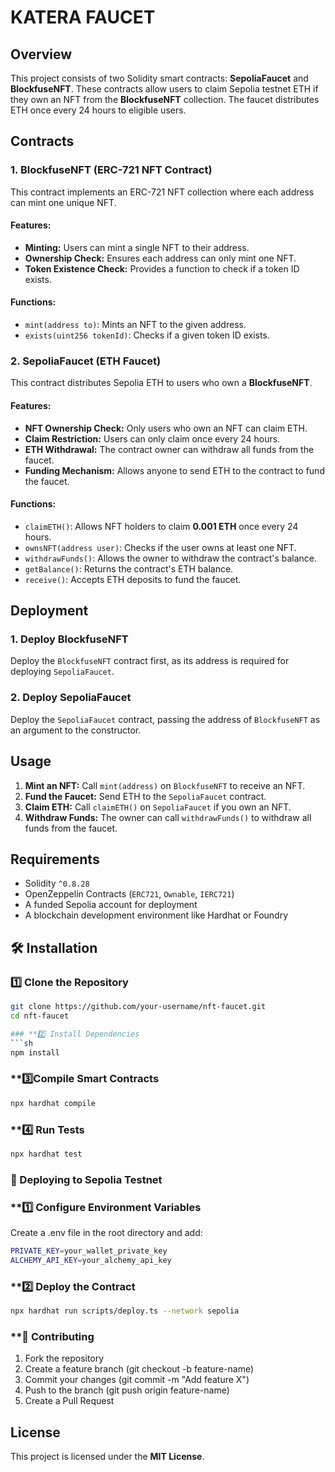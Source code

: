 # KATERA FAUCET

## Overview

This project consists of two Solidity smart contracts: **SepoliaFaucet** and **BlockfuseNFT**. These contracts allow users to claim Sepolia testnet ETH if they own an NFT from the **BlockfuseNFT** collection. The faucet distributes ETH once every 24 hours to eligible users.

## Contracts

### 1. **BlockfuseNFT** (ERC-721 NFT Contract)

This contract implements an ERC-721 NFT collection where each address can mint one unique NFT.

#### Features:

- **Minting:** Users can mint a single NFT to their address.
- **Ownership Check:** Ensures each address can only mint one NFT.
- **Token Existence Check:** Provides a function to check if a token ID exists.

#### Functions:

- `mint(address to)`: Mints an NFT to the given address.
- `exists(uint256 tokenId)`: Checks if a given token ID exists.

### 2. **SepoliaFaucet** (ETH Faucet)

This contract distributes Sepolia ETH to users who own a **BlockfuseNFT**.

#### Features:

- **NFT Ownership Check:** Only users who own an NFT can claim ETH.
- **Claim Restriction:** Users can only claim once every 24 hours.
- **ETH Withdrawal:** The contract owner can withdraw all funds from the faucet.
- **Funding Mechanism:** Allows anyone to send ETH to the contract to fund the faucet.

#### Functions:

- `claimETH()`: Allows NFT holders to claim **0.001 ETH** once every 24 hours.
- `ownsNFT(address user)`: Checks if the user owns at least one NFT.
- `withdrawFunds()`: Allows the owner to withdraw the contract's balance.
- `getBalance()`: Returns the contract's ETH balance.
- `receive()`: Accepts ETH deposits to fund the faucet.

## Deployment

### 1. Deploy **BlockfuseNFT**

Deploy the `BlockfuseNFT` contract first, as its address is required for deploying `SepoliaFaucet`.

### 2. Deploy **SepoliaFaucet**

Deploy the `SepoliaFaucet` contract, passing the address of `BlockfuseNFT` as an argument to the constructor.

## Usage

1. **Mint an NFT:** Call `mint(address)` on `BlockfuseNFT` to receive an NFT.
2. **Fund the Faucet:** Send ETH to the `SepoliaFaucet` contract.
3. **Claim ETH:** Call `claimETH()` on `SepoliaFaucet` if you own an NFT.
4. **Withdraw Funds:** The owner can call `withdrawFunds()` to withdraw all funds from the faucet.

## Requirements

- Solidity `^0.8.28`
- OpenZeppelin Contracts (`ERC721`, `Ownable`, `IERC721`)
- A funded Sepolia account for deployment
- A blockchain development environment like Hardhat or Foundry

## 🛠️ Installation
### **1️⃣ Clone the Repository**
```sh
git clone https://github.com/your-username/nft-faucet.git
cd nft-faucet

### **2️⃣ Install Dependencies
```sh
npm install
```

### **3️⃣Compile Smart Contracts
```sh
npx hardhat compile
```

### **4️⃣ Run Tests
```sh
npx hardhat test
```

### 🚀 Deploying to Sepolia Testnet
### **1️⃣ Configure Environment Variables
Create a .env file in the root directory and add:
```sh
PRIVATE_KEY=your_wallet_private_key
ALCHEMY_API_KEY=your_alchemy_api_key
```

### **2️⃣ Deploy the Contract
```sh
npx hardhat run scripts/deploy.ts --network sepolia
```

### **🤝 Contributing
1. Fork the repository
2. Create a feature branch (git checkout -b feature-name)
3. Commit your changes (git commit -m "Add feature X")
4. Push to the branch (git push origin feature-name)
5. Create a Pull Request


## License

This project is licensed under the **MIT License**.

